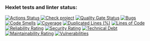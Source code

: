 ### Hexlet tests and linter status:
[![Actions Status](https://github.com/sklyarovas/python-project-50/actions/workflows/hexlet-check.yml/badge.svg)](https://github.com/sklyarovas/python-project-50/actions)
[![Check project](https://github.com/sklyarovas/python-project-50/actions/workflows/check-project.yml/badge.svg)](https://github.com/sklyarovas/python-project-50/actions/workflows/check-project.yml)
[![Quality Gate Status](https://sonarcloud.io/api/project_badges/measure?project=sklyarovas_python-project-50&metric=alert_status)](https://sonarcloud.io/summary/new_code?id=sklyarovas_python-project-50)
[![Bugs](https://sonarcloud.io/api/project_badges/measure?project=sklyarovas_python-project-50&metric=bugs)](https://sonarcloud.io/summary/new_code?id=sklyarovas_python-project-50)
[![Code Smells](https://sonarcloud.io/api/project_badges/measure?project=sklyarovas_python-project-50&metric=code_smells)](https://sonarcloud.io/summary/new_code?id=sklyarovas_python-project-50)
[![Coverage](https://sonarcloud.io/api/project_badges/measure?project=sklyarovas_python-project-50&metric=coverage)](https://sonarcloud.io/summary/new_code?id=sklyarovas_python-project-50)
[![Duplicated Lines (%)](https://sonarcloud.io/api/project_badges/measure?project=sklyarovas_python-project-50&metric=duplicated_lines_density)](https://sonarcloud.io/summary/new_code?id=sklyarovas_python-project-50)
[![Lines of Code](https://sonarcloud.io/api/project_badges/measure?project=sklyarovas_python-project-50&metric=ncloc)](https://sonarcloud.io/summary/new_code?id=sklyarovas_python-project-50)
[![Reliability Rating](https://sonarcloud.io/api/project_badges/measure?project=sklyarovas_python-project-50&metric=reliability_rating)](https://sonarcloud.io/summary/new_code?id=sklyarovas_python-project-50)
[![Security Rating](https://sonarcloud.io/api/project_badges/measure?project=sklyarovas_python-project-50&metric=security_rating)](https://sonarcloud.io/summary/new_code?id=sklyarovas_python-project-50)
[![Technical Debt](https://sonarcloud.io/api/project_badges/measure?project=sklyarovas_python-project-50&metric=sqale_index)](https://sonarcloud.io/summary/new_code?id=sklyarovas_python-project-50)
[![Maintainability Rating](https://sonarcloud.io/api/project_badges/measure?project=sklyarovas_python-project-50&metric=sqale_rating)](https://sonarcloud.io/summary/new_code?id=sklyarovas_python-project-50)
[![Vulnerabilities](https://sonarcloud.io/api/project_badges/measure?project=sklyarovas_python-project-50&metric=vulnerabilities)](https://sonarcloud.io/summary/new_code?id=sklyarovas_python-project-50)